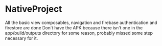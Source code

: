 # NativeProject

All the basic view composables, navigation and firebase authentication and firestore are done
Don't have the APK because there isn't one in the app/build/outputs directory for some reason, probably missed some step necessary for it.
